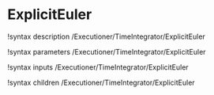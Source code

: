 <!-- MOOSE Documentation Stub: Remove this when content is added. -->

# ExplicitEuler
!syntax description /Executioner/TimeIntegrator/ExplicitEuler

!syntax parameters /Executioner/TimeIntegrator/ExplicitEuler

!syntax inputs /Executioner/TimeIntegrator/ExplicitEuler

!syntax children /Executioner/TimeIntegrator/ExplicitEuler
